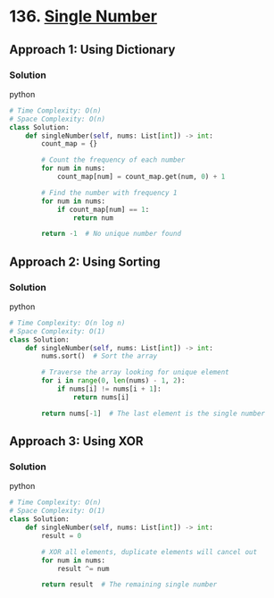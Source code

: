 # 136. [Single Number](https://leetcode.com/problems/single-number/)

## Approach 1: Using Dictionary

### Solution
python
```python
# Time Complexity: O(n)
# Space Complexity: O(n)
class Solution:
    def singleNumber(self, nums: List[int]) -> int:
        count_map = {}

        # Count the frequency of each number
        for num in nums:
            count_map[num] = count_map.get(num, 0) + 1

        # Find the number with frequency 1
        for num in nums:
            if count_map[num] == 1:
                return num

        return -1  # No unique number found
```

## Approach 2: Using Sorting

### Solution
python
```python
# Time Complexity: O(n log n)
# Space Complexity: O(1)
class Solution:
    def singleNumber(self, nums: List[int]) -> int:
        nums.sort()  # Sort the array

        # Traverse the array looking for unique element
        for i in range(0, len(nums) - 1, 2):
            if nums[i] != nums[i + 1]:
                return nums[i]

        return nums[-1]  # The last element is the single number
```

## Approach 3: Using XOR

### Solution
python
```python
# Time Complexity: O(n)
# Space Complexity: O(1)
class Solution:
    def singleNumber(self, nums: List[int]) -> int:
        result = 0

        # XOR all elements, duplicate elements will cancel out
        for num in nums:
            result ^= num

        return result  # The remaining single number
```

